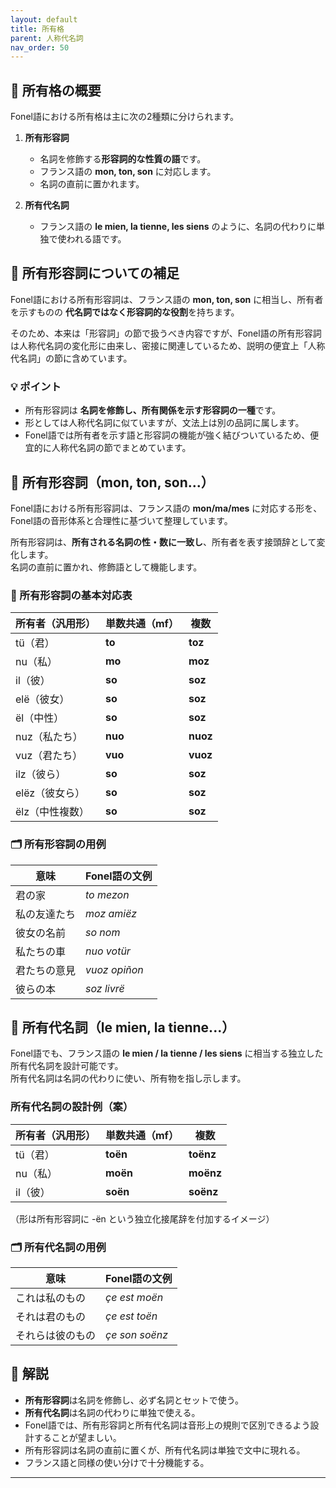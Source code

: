 ```yaml
---
layout: default
title: 所有格
parent: 人称代名詞
nav_order: 50
---
```


## 🧿 所有格の概要

Fonel語における所有格は主に次の2種類に分けられます。

1. **所有形容詞**  
   - 名詞を修飾する**形容詞的な性質の語**です。  
   - フランス語の **mon, ton, son** に対応します。  
   - 名詞の直前に置かれます。

2. **所有代名詞**  
   - フランス語の **le mien, la tienne, les siens** のように、名詞の代わりに単独で使われる語です。  


## 🧿 所有形容詞についての補足

Fonel語における所有形容詞は、フランス語の **mon, ton, son** に相当し、所有者を示すものの **代名詞ではなく形容詞的な役割**を持ちます。

そのため、本来は「形容詞」の節で扱うべき内容ですが、Fonel語の所有形容詞は人称代名詞の変化形に由来し、密接に関連しているため、説明の便宜上「人称代名詞」の節に含めています。


### 💡 ポイント

- 所有形容詞は **名詞を修飾し、所有関係を示す形容詞の一種**です。  
- 形としては人称代名詞に似ていますが、文法上は別の品詞に属します。  
- Fonel語では所有者を示す語と形容詞の機能が強く結びついているため、便宜的に人称代名詞の節でまとめています。


## 🧿 所有形容詞（mon, ton, son...）

Fonel語における所有形容詞は、フランス語の **mon/ma/mes** に対応する形を、Fonel語の音形体系と合理性に基づいて整理しています。

所有形容詞は、**所有される名詞の性・数に一致し**、所有者を表す接頭辞として変化します。  
名詞の直前に置かれ、修飾語として機能します。

### 🔹 所有形容詞の基本対応表

| 所有者（汎用形） | 単数共通（mf） | 複数     |
|------------------|----------------|----------|
| tü（君）         | **to**         | **toz**  |
| nu（私）         | **mo**         | **moz**  |
| il（彼）         | **so**         | **soz**  |
| elë（彼女）      | **so**         | **soz**  |
| ël（中性）       | **so**         | **soz**  |
| nuz（私たち）    | **nuo**        | **nuoz** |
| vuz（君たち）    | **vuo**        | **vuoz** |
| ilz（彼ら）      | **so**         | **soz**  |
| elëz（彼女ら）   | **so**         | **soz**  |
| ëlz（中性複数）  | **so**         | **soz**  |

### 🗂️ 所有形容詞の用例

| 意味             | Fonel語の文例                      |
|------------------|----------------------------------|
| 君の家           | _to mezon_                       |
| 私の友達たち     | _moz amiëz_                      |
| 彼女の名前       | _so nom_                        |
| 私たちの車       | _nuo votür_                      |
| 君たちの意見     | _vuoz opiñon_                    |
| 彼らの本         | _soz livrë_                      |


## 🔹 所有代名詞（le mien, la tienne...）

Fonel語でも、フランス語の **le mien / la tienne / les siens** に相当する独立した所有代名詞を設計可能です。  
所有代名詞は名詞の代わりに使い、所有物を指し示します。

### 所有代名詞の設計例（案）

| 所有者（汎用形） | 単数共通（mf） | 複数      |
|------------------|----------------|-----------|
| tü（君）         | **toën**       | **toënz** |
| nu（私）         | **moën**       | **moënz** |
| il（彼）         | **soën**       | **soënz** |

（形は所有形容詞に -ën という独立化接尾辞を付加するイメージ）

### 🗂️ 所有代名詞の用例

| 意味           | Fonel語の文例        |
|----------------|----------------------|
| これは私のもの | _çe est moën_        |
| それは君のもの | _çe est toën_        |
| それらは彼のもの | _çe son soënz_       |

## 💬 解説

- **所有形容詞**は名詞を修飾し、必ず名詞とセットで使う。  
- **所有代名詞**は名詞の代わりに単独で使える。  
- Fonel語では、所有形容詞と所有代名詞は音形上の規則で区別できるよう設計することが望ましい。  
- 所有形容詞は名詞の直前に置くが、所有代名詞は単独で文中に現れる。  
- フランス語と同様の使い分けで十分機能する。

---
